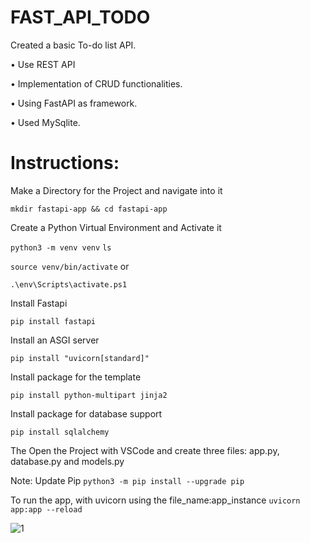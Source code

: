 # FAST_API_TODO

Created a basic To-do list API.

• Use REST API

• Implementation of CRUD functionalities.

• Using FastAPI as framework.

• Used MySqlite.


# Instructions:

Make a Directory for the Project and navigate into it

`mkdir fastapi-app && cd fastapi-app`

Create a Python Virtual Environment and Activate it

`python3 -m venv venv`
`ls`

`source venv/bin/activate`
or

`.\env\Scripts\activate.ps1`


Install Fastapi

`pip install fastapi`

Install an ASGI server

`pip install "uvicorn[standard]"`

Install package for the template

`pip install python-multipart jinja2`

Install package for database support

`pip install sqlalchemy`

The Open the Project with VSCode and create three files: app.py, database.py and models.py

Note:
Update Pip `python3 -m pip install --upgrade pip`

To run the app, with uvicorn using the file_name:app_instance
`uvicorn app:app --reload`

![1](https://user-images.githubusercontent.com/69100830/212610004-d9ed7b15-fbe3-4ad6-ad1d-165cad95a72b.jpg)


